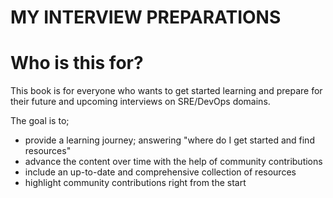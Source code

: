 # MY INTERVIEW PREPARATIONS
# Who is this for?

This book is for everyone who wants to get started learning and prepare for their future and upcoming interviews on SRE/DevOps domains.

The goal is to;
* provide a learning journey; answering "where do I get started and find resources"
* advance the content over time with the help of community contributions
* include an up-to-date and comprehensive collection of resources 
* highlight community contributions right from the start
